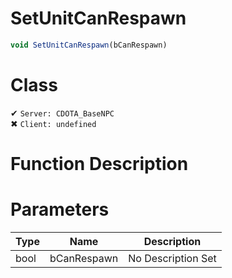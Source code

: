 # SetUnitCanRespawn
```js
void SetUnitCanRespawn(bCanRespawn)
```
# Class
✔ `Server: CDOTA_BaseNPC`  
✖ `Client: undefined`  

# Function Description

# Parameters
Type|Name|Description
--|--|--
bool|bCanRespawn|No Description Set
